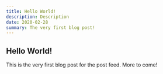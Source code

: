 ```yaml
---
title: Hello World! 
description: Description
date: 2020-02-28
summary: The very first blog post!
---
```

## Hello World!
This is the very first blog post for the post feed.  More to come!
